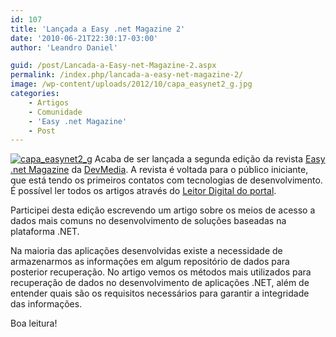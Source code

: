 ```yaml
---
id: 107
title: 'Lançada a Easy .net Magazine 2'
date: '2010-06-21T22:30:17-03:00'
author: 'Leandro Daniel'

guid: /post/Lancada-a-Easy-net-Magazine-2.aspx
permalink: /index.php/lancada-a-easy-net-magazine-2/
image: /wp-content/uploads/2012/10/capa_easynet2_g.jpg
categories:
    - Artigos
    - Comunidade
    - 'Easy .net Magazine'
    - Post
---
```


[![capa_easynet2_g](http://leandrodaniel.com/pics/capa_easynet2_g_thumb.jpg "capa_easynet2_g")](http://leandrodaniel.com/pics/capa_easynet2_g.jpg) Acaba de ser lançada a segunda edição da revista [Easy .net Magazine](http://www.devmedia.com.br/assgold/listmag.asp?site=59) da [DevMedia](http://www.devmedia.com.br). A revista é voltada para o público iniciante, que está tendo os primeiros contatos com tecnologias de desenvolvimento. É possível ler todos os artigos através do [Leitor Digital do portal](http://www.devmedia.com.br/websys.3/webreader.asp?cat=59&revista=easynetmag_2#a-2665).

Participei desta edição escrevendo um artigo sobre os meios de acesso a dados mais comuns no desenvolvimento de soluções baseadas na plataforma .NET.

Na maioria das aplicações desenvolvidas existe a necessidade de armazenarmos as informações em algum repositório de dados para posterior recuperação. No artigo vemos os métodos mais utilizados para recuperação de dados no desenvolvimento de aplicações .NET, além de entender quais são os requisitos necessários para garantir a integridade das informações.

Boa leitura!